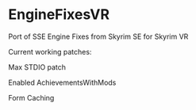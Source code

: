 # EngineFixesVR
Port of SSE Engine Fixes from Skyrim SE for Skyrim VR

Current working patches:

Max STDIO patch

Enabled AchievementsWithMods

Form Caching
